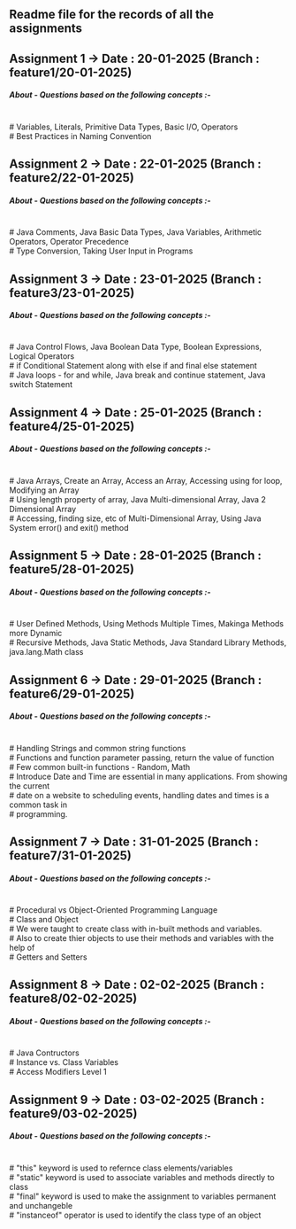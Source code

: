 <h2>Readme file for the records of all the assignments</h2>

## Assignment 1 -> Date : 20-01-2025          (Branch : feature1/20-01-2025)
<h5>About - Questions based on the following concepts :-</h5><br>  
          # Variables, Literals, Primitive Data Types, Basic I/O, Operators<br>
          # Best Practices in Naming Convention

## Assignment 2 -> Date : 22-01-2025          (Branch : feature2/22-01-2025)
<h5>About - Questions based on the following concepts :-</h5><br>
          # Java Comments, Java Basic Data Types, Java Variables, Arithmetic Operators, Operator Precedence<br>
          # Type Conversion, Taking User Input in Programs

## Assignment 3 -> Date : 23-01-2025          (Branch : feature3/23-01-2025)
<h5>About - Questions based on the following concepts :-</h5><br>
          # Java Control Flows, Java Boolean Data Type, Boolean Expressions, Logical Operators<br>
          # if Conditional Statement along with else if and final else statement<br>
          # Java loops - for and while, Java break and continue statement, Java switch Statement

## Assignment 4 -> Date : 25-01-2025          (Branch : feature4/25-01-2025)
<h5>About - Questions based on the following concepts :-</h5><br>
          # Java Arrays, Create an Array, Access an Array, Accessing using for loop, Modifying an Array<br>
          # Using length property of array, Java Multi-dimensional Array, Java 2 Dimensional Array<br>
          # Accessing, finding size, etc of Multi-Dimensional Array, Using Java System error() and exit() method

## Assignment 5 -> Date : 28-01-2025          (Branch : feature5/28-01-2025)
<h5>About - Questions based on the following concepts :-</h5><br>
          # User Defined Methods, Using Methods Multiple Times, Makinga Methods more Dynamic<br>
          # Recursive Methods, Java Static Methods, Java Standard Library Methods, java.lang.Math class

## Assignment 6 -> Date : 29-01-2025          (Branch : feature6/29-01-2025)
<h5>About - Questions based on the following concepts :-</h5><br>
          # Handling Strings and common string functions<br>
          # Functions and function parameter passing, return the value of function<br>
          # Few common built-in functions - Random, Math<br>
          # Introduce Date and Time are essential in many applications. From showing the current <br>
          # date on a website to scheduling events, handling dates and times is a common task in<br>
          # programming.

## Assignment 7 -> Date : 31-01-2025          (Branch : feature7/31-01-2025)
<h5>About - Questions based on the following concepts :-</h5><br>
          # Procedural vs Object-Oriented Programming Language<br>
          # Class and Object<br>
          # We were taught to create class with in-built methods and variables. <br>
          # Also to create thier objects to use their methods and variables with the help of<br>
          # Getters and Setters

## Assignment 8 -> Date : 02-02-2025          (Branch : feature8/02-02-2025)
<h5>About - Questions based on the following concepts :-</h5><br>
          # Java Contructors<br>
          # Instance vs. Class Variables<br>
          # Access Modifiers Level 1

## Assignment 9 -> Date : 03-02-2025          (Branch : feature9/03-02-2025)
<h5>About - Questions based on the following concepts :-</h5><br>
          # "this" keyword is used to refernce class elements/variables<br>
          # "static" keyword is used to associate variables and methods directly to class<br>
          # "final" keyword is used to make the assignment to variables permanent and unchangeble<br>
          # "instanceof" operator is used to identify the class type of an object
          
